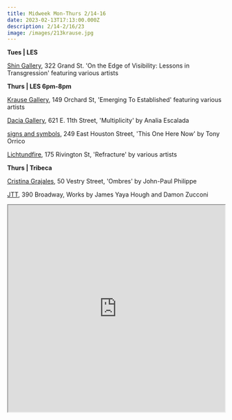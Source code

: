 ```yaml
---
title: Midweek Mon-Thurs 2/14-16
date: 2023-02-13T17:13:00.000Z
description: 2/14-2/16/23
image: /images/213krause.jpg
---
```

**T﻿ues | LES** 

[Shin Gallery](http://www.shin-gallery.com/Exhibition/?view_fg=U&site_gb=1), 322 Grand St. 'On the Edge of Visibility: Lessons in Transgression' featuring various artists

**T﻿hurs | LES 6pm-8pm**

[Krause Gallery](https://www.krausegallery.com/), 149 Orchard St, 'Emerging To Established' featuring various artists

[Dacia Gallery](http://www.daciagallery.com/), 621 E. 11th Street, 'Multiplicity' by Analia Escalada

[signs and symbols](https://www.signsandsymbols.art/exhibitions/this-one-here-now), 249 East Houston Street, 'This One Here Now' by Tony Orrico 

[Lichtundfire](https://www.facebook.com/events/730110038514746), 175 Rivington St, 'Refracture' by various artists 

**T﻿hurs | Tribeca**

[Cristina Grajales](https://cristinagrajales.com/exhibitions/john-paul-phillipe/), 50 Vestry Street, 'Ombres' by John-Paul Philippe

[JTT](https://jttnyc.com/exhibitions/upcoming), 390 Broadway, Works by James Yaya Hough and Damon Zucconi 

<iframe src="https://www.google.com/maps/d/u/3/embed?mid=1IUBOJpJysQY_LrmT42hmTd_67PCyL5A&ehbc=2E312F" width="100%" height="480"></iframe>